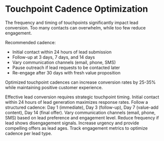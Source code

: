 # Touchpoint Cadence Optimization

The frequency and timing of touchpoints significantly impact lead conversion. Too many contacts can overwhelm, while too few reduce engagement.

Recommended cadence:
- Initial contact within 24 hours of lead submission
- Follow-up at 3 days, 7 days, and 14 days
- Vary communication channels (email, phone, SMS)
- Pause outreach if lead requests to be contacted later
- Re-engage after 30 days with fresh value proposition

Optimized touchpoint cadences can increase conversion rates by 25-35% while maintaining positive customer experience.


Effective lead conversion requires strategic touchpoint timing. Initial contact within 24 hours of lead generation maximizes response rates. Follow a structured cadence: Day 1 (immediate), Day 3 (follow-up), Day 7 (value-add content), Day 14 (final offer). Vary communication channels (email, phone, SMS) based on lead preference and engagement level. Reduce frequency if lead shows disengagement signals. Increase urgency and provide compelling offers as lead ages. Track engagement metrics to optimize cadence per lead type.

